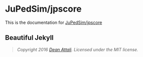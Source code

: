 # JuPedSim/jpscore


This is the documentation for [JuPedSim/jpscore](http://jupedsim.org)



## Beautiful Jekyll

> *Copyright 2016 [Dean Attali](http://deanattali.com). Licensed under the MIT license.*

